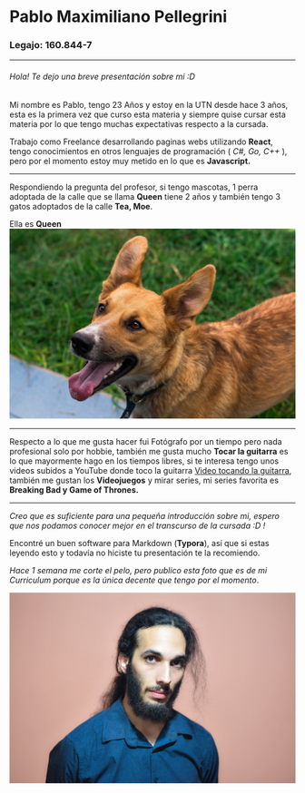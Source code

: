 # Pablo Maximiliano Pellegrini

### Legajo: 160.844-7

---

###### Hola! Te dejo una breve presentación sobre mi :D

Mi nombre es Pablo, tengo 23 Años y estoy en la UTN desde hace 3 años, esta es la primera vez que curso esta materia y  siempre quise cursar esta materia por lo que tengo muchas expectativas respecto a la cursada.

Trabajo como Freelance desarrollando paginas webs utilizando **React**, tengo conocimientos en otros lenguajes de programación ( *C#, Go, C++* ), pero por el momento estoy muy metido en lo que es **Javascript.**

---

Respondiendo la pregunta del profesor, si tengo mascotas, 1 perra adoptada de la calle que se llama **Queen** tiene 2 años y también tengo 3 gatos adoptados de la calle **Tea, Moe**.

Ella es **Queen**
![Queen](Queen.jpg)

---

Respecto a lo que me gusta hacer fui Fotógrafo por un tiempo pero nada profesional solo por hobbie, también me gusta mucho **Tocar la guitarra** es lo que mayormente hago en los tiempos libres, si te interesa tengo unos videos subidos a YouTube donde toco la guitarra [Video tocando la guitarra](https://youtu.be/ZB24FGs2OtQ), también me gustan los **Videojuegos** y mirar series, mi series favorita es **Breaking Bad y Game of Thrones.**

---

*Creo que es suficiente para una pequeña introducción sobre mi, espero que nos podamos conocer mejor en el transcurso de la cursada :D !*

Encontré un buen software para Markdown (**Typora**), así que si estas leyendo esto y todavía no hiciste tu presentación te la recomiendo.

*Hace 1 semana me corte el pelo, pero publico esta foto que es de mi Curriculum porque es la única decente que tengo por el momento*.

![Pablo](Pablo.jpg)